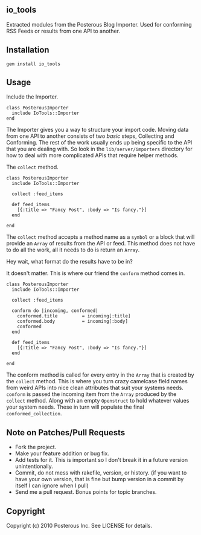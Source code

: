 ## io_tools ##



Extracted modules from the Posterous Blog Importer. Used for conforming RSS Feeds or results from one API to another.

## Installation ##

    gem install io_tools

## Usage ##

  Include the Importer.
  
    class PosterousImporter
      include IoTools::Importer      
    end
    
  The Importer gives you a way to structure your import code. Moving data from one API to another consists of two *basic* steps, Collecting and Conforming. The rest of the work usually ends up being specific to the API that you are dealing with. So look in the `lib/server/importers` directory for how to deal with more complicated APIs that require helper methods.
  
  The `collect` method.
  
    class PosterousImporter
      include IoTools::Importer
      
      collect :feed_items
      
      def feed_items
        [{:title => "Fancy Post", :body => "Is fancy."}]
      end
      
    end
    
  The `collect` method accepts a method name as a `symbol` or a block that will provide an `Array` of results from the API or feed. This method does not have to do all the work, all it needs to do is return an `Array`.
  
  Hey wait, what format do the results have to be in?
  
  It doesn't matter. This is where our friend the `conform` method comes in.
  
    class PosterousImporter
      include IoTools::Importer
      
      collect :feed_items
      
      conform do |incoming, conformed|
        conformed.title         = incoming[:title]
        conformed.body          = incoming[:body]
        conformed
      end
      
      def feed_items
        [{:title => "Fancy Post", :body => "Is fancy."}]
      end
      
    end
    
  The conform method is called for every entry in the `Array` that is created by the `collect` method. This is where you turn crazy camelcase field names from weird APIs into nice clean attributes that suit your systems needs. `conform` is passed the incoming item from the `Array` produced by the `collect` method. Along with an empty `Openstruct` to hold whatever values your system needs. These in turn will populate the final `conformed_collection`.
  

## Note on Patches/Pull Requests
 
* Fork the project.
* Make your feature addition or bug fix.
* Add tests for it. This is important so I don't break it in a
  future version unintentionally.
* Commit, do not mess with rakefile, version, or history.
  (if you want to have your own version, that is fine but bump version in a commit by itself I can ignore when I pull)
* Send me a pull request. Bonus points for topic branches.

## Copyright

Copyright (c) 2010 Posterous Inc. See LICENSE for details.
